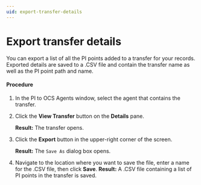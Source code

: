 ```yaml
---
uid: export-transfer-details
---
```


# Export transfer details

You can export a list of all the PI points added to a transfer for your records.  Exported details are saved to a .CSV file and contain the transfer name as well as the PI point path and name.

#### Procedure

1. In the PI to OCS Agents window, select the agent that contains the transfer.

2. Click the **View Transfer** button on the **Details** pane.

   **Result:** The transfer opens.

3. Click the **Export** button in the upper-right corner of the screen.

   **Result:** The `Save As` dialog box opens.

4. Navigate to the location where you want to save the file, enter a name for the .CSV file, then click **Save**.
   **Result:** A .CSV file containing a list of PI points in the transfer is saved.